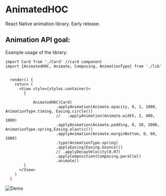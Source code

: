 # AnimatedHOC
React Native animation library. Early release. 


## Animation API goal:

Example usage of the library:

```
import Card from './Card' //card component
import {AnimatedHOC, Animate, Composing, AnimationType} from './lib'


  render() {
    return (
      <View style={styles.container}>
        {

            AnimatedHOC(Card)
                      .applyAnimation(Animate.opacity, 0, 1, 1000, AnimationType.timing, Easing.circle())
                      //   .applyAnimation(Animate.width, 2, 400, 1000)
                      .applyAnimation(Animate.padding, 0, 20, 2000, AnimationType.spring,Easing.elastic())
                      .applyAnimation(Animate.marginBottom, 0, 60, 2000)
                      .type(AnimationType.spring)
                      .applyEasing(Easing.bounce())
                      // .applyDecayVelocity(0.07)
                      .applyComposition(Composing.parallel)
                      .animate()
        }
      </View>
    )
  }
```


![Demo](https://github.com/valdio/AnimatedHOC/blob/master/images/anim.gif)
